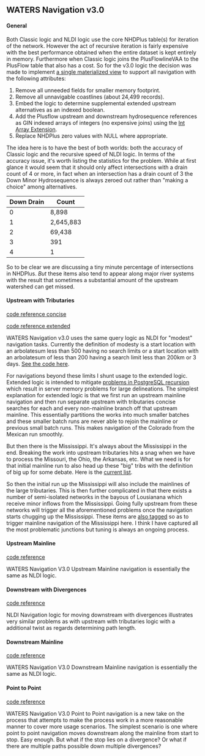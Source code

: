 ## WATERS Navigation v3.0

#### General

Both Classic logic and NLDI logic use the core NHDPlus table(s) for iteration of the network.  However the act of recursive iteration is fairly expensive with the best performance obtained when the entire dataset is kept entirely in memory.  Furthermore when Classic logic joins the PlusFlowlineVAA to the PlusFlow table that also has a cost.  So for the v3.0 logic the decision was made to implement [a single materialized view](https://github.com/pauldzy/NHDPlus_Navigation_PG/blob/375ce01a1725dbc3250926310ee75e57624d6486/src/nhdplus_navigation30/MaterializedViews/PLUSFLOWLINEVAA_NAV.sql#L3) to support all navigation with the following attributes:

1. Remove all unneeded fields for smaller memory footprint.
2. Remove all unnavigable coastlines (about 24,499 records).
3. Embed the logic to determine supplemental extended upstream alternatives as an indexed boolean.
4. Add the Plusflow upstream and downstream hydrosequence references as GIN indexed arrays of integers (no expensive joins) using the [Int Array Extension](https://www.postgresql.org/docs/10/intarray.html).
5. Replace NHDPlus zero values with NULL where appropriate.

The idea here is to have the best of both worlds: both the accuracy of Classic logic and the recursive speed of NLDI logic.  In terms of the accuracy issue, it's worth listing the statistics for the problem.  While at first glance it would seem that it should only affect intersections with a drain count of 4 or more, in fact when an intersection has a drain count of 3 the Down Minor Hydrosequence is always zeroed out rather than "making a choice" among alternatives.  

| Down Drain | Count |
| --- | --- |
| 0 | 8,898  |
| 1 | 2,645,883  |
| 2 | 69,438 |
| 3 | 391 |
| 4 | 1 | 

So to be clear we are discussing a tiny minute percentage of intersections in NHDPlus.  *But* these items also tend to appear along major river systems with the result that sometimes a substantial amount of the upstream watershed can get missed.

#### Upstream with Tributaries

[code reference concise](https://github.com/pauldzy/NHDPlus_Navigation_PG/blob/315e42880e658b61e140b54d221fd86b9f47b786/src/nhdplus_navigation30/Functions/NAV_UT_CONCISE.sql#L1)

[code reference extended](https://github.com/pauldzy/NHDPlus_Navigation_PG/blob/315e42880e658b61e140b54d221fd86b9f47b786/src/nhdplus_navigation30/Functions/NAV_UT_EXTENDED.sql#L1)

WATERS Navigation v3.0 uses the same query logic as NLDI for "modest" navigation tasks.  Currently the definition of modesty is a start location with an arbolatesum less than 500 having no search limits or a start location with an arbolatesum of less than 200 having a search limit less than 200km or 3 days.  [See the code here](https://github.com/pauldzy/NHDPlus_Navigation_PG/blob/7818dff4f250dccfbf6ebd86afbb2827b4406600/src/nhdplus_navigation30/Functions/NAVIGATE.sql#L312-L324).

For navigations beyond these limits I shunt usage to the extended logic.  Extended logic is intended to mitigate [problems in PostgreSQL recursion](/doc/recursion.md) which result in server memory problems for large delineations.  The simplest explanation for extended logic is that we first run an upstream mainline navigation and then run separate upstream with tributaries concise searches for each and every non-mainline branch off that upstream mainline.  This essentially partitions the works into much smaller batches and these smaller batch runs are never able to rejoin the mainline or previous small batch runs.  This makes navigation of the Colorado from the Mexican run smoothly.

But then there is the Mississippi.  It's always about the Mississippi in the end.  Breaking the work into upstream tributaries hits a snag when we have to process the Missouri, the Ohio, the Arkansas, etc.  What we need is for that initial mainline run to also head up these "big" tribs with the definition of big up for some debate.  Here is the [current list](https://github.com/pauldzy/NHDPlus_Navigation_PG/blob/375ce01a1725dbc3250926310ee75e57624d6486/src/nhdplus_navigation30/MaterializedViews/PLUSFLOWLINEVAA_NAV.sql#L60-L123).

So then the initial run up the Mississippi will also include the mainlines of the large tributaries.  This is then further complicated in that there exists a number of semi-isolated networks in the bayous of Lousianana which receive minor inflows from the Mississippi.  Going fully upstream from these networks will trigger all the aforementioned problems once the navigation starts chugging up the Mississippi.  These items are [also tagged](https://github.com/pauldzy/NHDPlus_Navigation_PG/blob/375ce01a1725dbc3250926310ee75e57624d6486/src/nhdplus_navigation30/MaterializedViews/PLUSFLOWLINEVAA_NAV.sql#L124-L140) so as to trigger mainline navigation of the Mississippi here.  I think I have captured all the most problematic junctions but tuning is always an ongoing process.

#### Upstream Mainline

[code reference](https://github.com/pauldzy/NHDPlus_Navigation_PG/blob/315e42880e658b61e140b54d221fd86b9f47b786/src/nhdplus_navigation30/Functions/NAV_UM.sql#L1)

WATERS Navigation V3.0 Upstream Mainline navigation is essentially the same as NLDI logic.

#### Downstream with Divergences

[code reference](https://github.com/pauldzy/NHDPlus_Navigation_PG/blob/315e42880e658b61e140b54d221fd86b9f47b786/src/nhdplus_navigation30/Functions/NAV_DD.sql#L1)

NLDI Navigation logic for moving downstream with divergences illustrates very similar problems as with upstream with tributaries logic with a additional twist as regards determining path length.  

#### Downstream Mainline

[code reference](https://github.com/pauldzy/NHDPlus_Navigation_PG/blob/315e42880e658b61e140b54d221fd86b9f47b786/src/nhdplus_navigation30/Functions/NAV_DM.sql#L1)

WATERS Navigation V3.0 Downstream Mainline navigation is essentially the same as NLDI logic.

#### Point to Point

[code reference](https://github.com/pauldzy/NHDPlus_Navigation_PG/blob/315e42880e658b61e140b54d221fd86b9f47b786/src/nhdplus_navigation30/Functions/NAV_PP.sql#L1)

WATERS Navigation V3.0 Point to Point navigation is a new take on the process that attempts to make the process work in a more reasonable manner to cover more usage scenarios.  The simplest scenario is one where point to point navigation moves downstream along the mainline from start to stop.  Easy enough.  But what if the stop lies on a divergence?  Or what if there are multiple paths possible down multiple divergences?  
